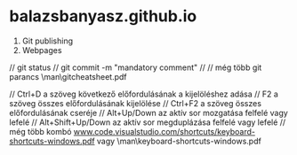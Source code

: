 # balazsbanyasz.github.io
1. Git publishing
2. Webpages

// git status
// git commit -m "mandatory comment"
// 
// még több git parancs \man\gitcheatsheet.pdf

// Ctrl+D a szöveg következő előfordulásának a kijelöléshez adása
// F2 a szöveg összes előfordulásának kijelölése
// Ctrl+F2 a szöveg összes előfordulásának cseréje
// Alt+Up/Down az aktív sor mozgatása felfelé vagy lefelé
// Alt+Shift+Up/Down az aktív sor megduplázása felfelé vagy lefelé
// még több kombó www.code.visualstudio.com/shortcuts/keyboard-shortcuts-windows.pdf vagy \man\keyboard-shortcuts-windows.pdf
